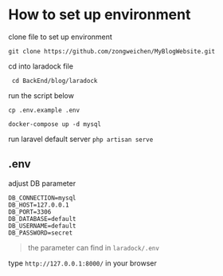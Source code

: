 # How to set up environment

clone file to set up environment

```git clone https://github.com/zongweichen/MyBlogWebsite.git```

cd into laradock file

``` cd BackEnd/blog/laradock```

run the script below

``` cp .env.example .env ```

```docker-compose up -d mysql```

run laravel default server
``` php artisan serve ```

## .env
adjust DB parameter

```
DB_CONNECTION=mysql
DB_HOST=127.0.0.1
DB_PORT=3306
DB_DATABASE=default
DB_USERNAME=default
DB_PASSWORD=secret 

```
> the parameter can find in ```laradock/.env```

type ```http://127.0.0.1:8000/``` in your browser




